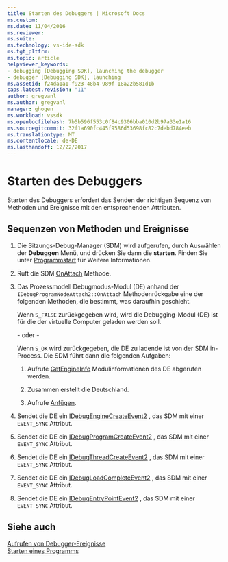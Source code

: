 ```yaml
---
title: Starten des Debuggers | Microsoft Docs
ms.custom: 
ms.date: 11/04/2016
ms.reviewer: 
ms.suite: 
ms.technology: vs-ide-sdk
ms.tgt_pltfrm: 
ms.topic: article
helpviewer_keywords:
- debugging [Debugging SDK], launching the debugger
- debugger [Debugging SDK], launching
ms.assetid: f24da1a1-f923-48b4-989f-18a22b581d1b
caps.latest.revision: "11"
author: gregvanl
ms.author: gregvanl
manager: ghogen
ms.workload: vssdk
ms.openlocfilehash: 7b5b596f553c0f84c9306bba010d2b97a33e1a16
ms.sourcegitcommit: 32f1a690fc445f9586d53698fc82c7debd784eeb
ms.translationtype: MT
ms.contentlocale: de-DE
ms.lasthandoff: 12/22/2017
---
```

# <a name="launching-the-debugger"></a>Starten des Debuggers
Starten des Debuggers erfordert das Senden der richtigen Sequenz von Methoden und Ereignisse mit den entsprechenden Attributen.  
  
## <a name="sequences-of-methods-and-events"></a>Sequenzen von Methoden und Ereignisse  
  
1.  Die Sitzungs-Debug-Manager (SDM) wird aufgerufen, durch Auswählen der **Debuggen** Menü, und drücken Sie dann die **starten**. Finden Sie unter [Programmstart](../../extensibility/debugger/launching-a-program.md) für Weitere Informationen.  
  
2.  Ruft die SDM [OnAttach](../../extensibility/debugger/reference/idebugprogramnodeattach2-onattach.md) Methode.  
  
3.  Das Prozessmodell Debugmodus-Modul (DE) anhand der `IDebugProgramNodeAttach2::OnAttach` Methodenrückgabe eine der folgenden Methoden, die bestimmt, was daraufhin geschieht.  
  
     Wenn `S_FALSE` zurückgegeben wird, wird die Debugging-Modul (DE) ist für die der virtuelle Computer geladen werden soll.  
  
     - oder -   
  
     Wenn `S_OK` wird zurückgegeben, die DE zu ladende ist von der SDM in-Process. Die SDM führt dann die folgenden Aufgaben:  
  
    1.  Aufrufe [GetEngineInfo](../../extensibility/debugger/reference/idebugprogramnode2-getengineinfo.md) Modulinformationen des DE abgerufen werden.  
  
    2.  Zusammen erstellt die Deutschland.  
  
    3.  Aufrufe [Anfügen](../../extensibility/debugger/reference/idebugengine2-attach.md).  
  
4.  Sendet die DE ein [IDebugEngineCreateEvent2](../../extensibility/debugger/reference/idebugenginecreateevent2.md) , das SDM mit einer `EVENT_SYNC` Attribut.  
  
5.  Sendet die DE ein [IDebugProgramCreateEvent2](../../extensibility/debugger/reference/idebugprogramcreateevent2.md) , das SDM mit einer `EVENT_SYNC` Attribut.  
  
6.  Sendet die DE ein [IDebugThreadCreateEvent2](../../extensibility/debugger/reference/idebugthreadcreateevent2.md) , das SDM mit einer `EVENT_SYNC` Attribut.  
  
7.  Sendet die DE ein [IDebugLoadCompleteEvent2](../../extensibility/debugger/reference/idebugloadcompleteevent2.md) , das SDM mit einer `EVENT_SYNC` Attribut.  
  
8.  Sendet die DE ein [IDebugEntryPointEvent2](../../extensibility/debugger/reference/idebugentrypointevent2.md) , das SDM mit einer `EVENT_SYNC` Attribut.  
  
## <a name="see-also"></a>Siehe auch  
 [Aufrufen von Debugger-Ereignisse](../../extensibility/debugger/calling-debugger-events.md)   
 [Starten eines Programms](../../extensibility/debugger/launching-a-program.md)